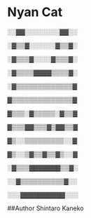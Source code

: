 Nyan Cat
========

░░▓▓░░░░░░░░▓▓░░

░▓▒▒▓░░░░░░▓▒▒▓░

░▓▒▒▒▓░░░░▓▒▒▒▓░

░▓▒▒▒▒▓▓▓▓▒▒▒▒▓░

░▓▒▒▒▒▒▒▒▒▒▒▒▒▒▓

▓▒▒▒▒▒▒▒▒▒▒▒▒▒▒▓

▓▒▒▒░▓▒▒▒▒▒░▓▒▒▓

▓▒▒▒▓▓▒▒▒▓▒▓▓▒▒▓

▓▒░░▒▒▒▒▒▒▒▒▒░░▓

▓▒░░▒▓▒▒▓▒▒▓▒░░▓

░▓▒▒▒▓▓▓▓▓▓▓▒▒▓░

░░▓▒▒▒▒▒▒▒▒▒▒▓░░

░░░▓▓▓▓▓▓▓▓▓▓░░░


##Author
Shintaro Kaneko

